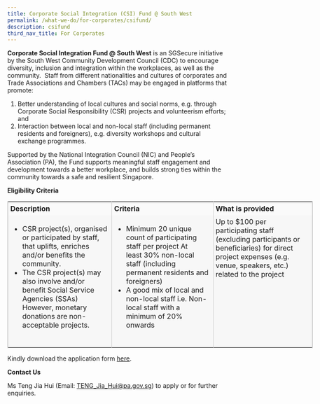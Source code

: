 ```yaml
---
title: Corporate Social Integration (CSI) Fund @ South West
permalink: /what-we-do/for-corporates/csifund/
description: csifund
third_nav_title: For Corporates
---
```


**Corporate Social Integration Fund @ South West** is an SGSecure initiative by the South West Community Development Council (CDC) to encourage diversity, inclusion and integration within the workplaces, as well as the community.  Staff from different nationalities and cultures of corporates and Trade Associations and Chambers (TACs) may be engaged in platforms that promote:

1.  Better understanding of local cultures and social norms, e.g. through Corporate Social Responsibility (CSR) projects and volunteerism efforts; and
2.  Interaction between local and non-local staff (including permanent residents and foreigners), e.g. diversity workshops and cultural exchange programmes.

Supported by the National Integration Council (NIC) and People’s Association (PA), the Fund supports meaningful staff engagement and development towards a better workplace, and builds strong ties within the community towards a safe and resilient Singapore.

**Eligibility Criteria** 

<table style="width: 697.5px; border-collapse: collapse; table-layout: auto; vertical-align: top; margin-bottom: 15px; border: 1px solid rgb(204, 204, 204);"><colgroup><col><col><col></colgroup><tbody><tr style="background-color: rgb(250, 250, 250);"><td style="vertical-align: top; border-collapse: collapse; border-left: 1px solid rgb(204, 204, 204); border-right: 1px solid rgb(204, 204, 204); padding: 5px;"><strong style="font-weight: 700;">Description</strong></td><td style="vertical-align: top; border-collapse: collapse; border-left: 1px solid rgb(204, 204, 204); border-right: 1px solid rgb(204, 204, 204); padding: 5px;"><strong style="font-weight: 700;">Criteria</strong></td><td style="vertical-align: top; border-collapse: collapse; border-left: 1px solid rgb(204, 204, 204); border-right: 1px solid rgb(204, 204, 204); padding: 5px;"><strong style="font-weight: 700;">What is provided</strong></td></tr><tr style="background-color: rgb(247, 247, 247);"><td style="vertical-align: top; border-collapse: collapse; border-left: 1px solid rgb(204, 204, 204); border-right: 1px solid rgb(204, 204, 204); padding: 5px;"><ul><li>CSR project(s), organised or participated by staff, that uplifts, enriches and/or benefits the community.&nbsp;</li><li>The CSR project(s) may also involve and/or benefit Social Service Agencies (SSAs) However, monetary donations are non-acceptable projects.</li></ul></td><td style="vertical-align: top; border-collapse: collapse; border-left: 1px solid rgb(204, 204, 204); border-right: 1px solid rgb(204, 204, 204); padding: 5px;"><ul><li>Minimum 20 unique count of participating staff per project At least&nbsp;30% non-local staff (including permanent residents and foreigners)</li><li>A good mix of local and non-local staff i.e. Non-local staff with a minimum of 20% onwards</li></ul>&nbsp;</td><td style="vertical-align: top; border-collapse: collapse; border-left: 1px solid rgb(204, 204, 204); border-right: 1px solid rgb(204, 204, 204); padding: 5px;">Up to $100&nbsp;per participating staff (excluding participants or beneficiaries) for direct project expenses (e.g. venue, speakers, etc.) related to the project<br><strong style="font-weight: 700;">&nbsp;</strong></td></tr></tbody></table>

Kindly download the application form [here](https://www-cdc-gov-sg-admin.cwp.sg/docs/librariesprovider6/documents-swcdc/for-corp/csi-fund---application-form.pdf?sfvrsn=e7d81a9f_2).  
  
**Contact Us**   
  
Ms Teng Jia Hui (Email: [TENG\_Jia\_Hui@pa.gov.sg](mailto:TENG_Jia_Hui@pa.gov.sg)) to apply or for further enquiries.